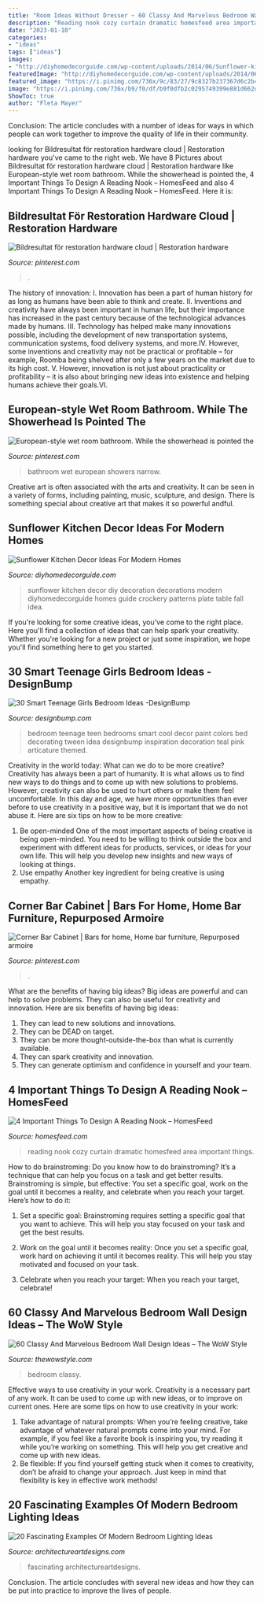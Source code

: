 ```yaml
---
title: "Room Ideas Without Dresser ~ 60 Classy And Marvelous Bedroom Wall Design Ideas – The Wow Style"
description: "Reading nook cozy curtain dramatic homesfeed area important things"
date: "2023-01-10"
categories:
- "ideas"
tags: ["ideas"]
images:
- "http://diyhomedecorguide.com/wp-content/uploads/2014/06/Sunflower-kitchen-decoration-guide.jpg"
featuredImage: "http://diyhomedecorguide.com/wp-content/uploads/2014/06/Sunflower-kitchen-decoration-guide.jpg"
featured_image: "https://i.pinimg.com/736x/9c/83/27/9c8327b237367d6c2b4218dd5ab3391f--narrow-bathroom-bathroom-showers.jpg"
image: "https://i.pinimg.com/736x/b9/f0/df/b9f0dfb2c0295749399e881d662d0801.jpg"
ShowToc: true
author: "Fleta Mayer"
---
```



Conclusion:
The article concludes with a number of ideas for ways in which people can work together to improve the quality of life in their community.

	

		
looking for Bildresultat för restoration hardware cloud | Restoration hardware you've came to the right web. We have 8 Pictures about Bildresultat för restoration hardware cloud | Restoration hardware like European-style wet room bathroom. While the showerhead is pointed the, 4 Important Things To Design A Reading Nook – HomesFeed and also 4 Important Things To Design A Reading Nook – HomesFeed. Here it is:
		
    
## Bildresultat För Restoration Hardware Cloud | Restoration Hardware

<img loading=lazy src="https://i.pinimg.com/736x/b9/f0/df/b9f0dfb2c0295749399e881d662d0801.jpg" onerror="this.onerror=null;this.src='https://tse2.mm.bing.net/th?id=OIP.VSF60Cbe08Z7UfjAslGEWgHaD4&amp;pid=15.1';" alt="Bildresultat för restoration hardware cloud | Restoration hardware">

_Source: pinterest.com_

>. 

	

The history of innovation:
I. Innovation has been a part of human history for as long as humans have been able to think and create. II. Inventions and creativity have always been important in human life, but their importance has increased in the past century because of the technological advances made by humans. III. Technology has helped make many innovations possible, including the development of new transportation systems, communication systems, food delivery systems, and more.IV. However, some inventions and creativity may not be practical or profitable – for example, Roomba being shelved after only a few years on the market due to its high cost. V. However, innovation is not just about practicality or profitability – it is also about bringing new ideas into existence and helping humans achieve their goals.VI.

    
## European-style Wet Room Bathroom. While The Showerhead Is Pointed The

<img loading=lazy src="https://i.pinimg.com/736x/9c/83/27/9c8327b237367d6c2b4218dd5ab3391f--narrow-bathroom-bathroom-showers.jpg" onerror="this.onerror=null;this.src='https://tse2.mm.bing.net/th?id=OIP.GtEmTbb47DtdDZwh0I95vAHaLG&amp;pid=15.1';" alt="European-style wet room bathroom. While the showerhead is pointed the">

_Source: pinterest.com_

>bathroom wet european showers narrow. 

	

Creative art is often associated with the arts and creativity. It can be seen in a variety of forms, including painting, music, sculpture, and design. There is something special about creative art that makes it so powerful andful.

    
## Sunflower Kitchen Decor Ideas For Modern Homes

<img loading=lazy src="http://diyhomedecorguide.com/wp-content/uploads/2014/06/Sunflower-kitchen-decoration-guide.jpg" onerror="this.onerror=null;this.src='https://tse1.mm.bing.net/th?id=OIP.bPq7b-QrSHcQQnvZSMSVdQHaJ4&amp;pid=15.1';" alt="Sunflower Kitchen Decor Ideas For Modern Homes">

_Source: diyhomedecorguide.com_

>sunflower kitchen decor diy decoration decorations modern diyhomedecorguide homes guide crockery patterns plate table fall idea. 

	

If you're looking for some creative ideas, you've come to the right place. Here you'll find a collection of ideas that can help spark your creativity. Whether you're looking for a new project or just some inspiration, we hope you'll find something here to get you started.

    
## 30 Smart Teenage Girls Bedroom Ideas -DesignBump

<img loading=lazy src="https://designbump.com/wp-content/uploads/2014/09/teenage-girl-bedroom-ideaas-003.jpg" onerror="this.onerror=null;this.src='https://tse2.mm.bing.net/th?id=OIP.n1ZGMTXK31irc-csM-0zjQHaJ4&amp;pid=15.1';" alt="30 Smart Teenage Girls Bedroom Ideas -DesignBump">

_Source: designbump.com_

>bedroom teenage teen bedrooms smart cool decor paint colors bed decorating tween idea designbump inspiration decoration teal pink articature themed. 

	

Creativity in the world today: What can we do to be more creative?
Creativity has always been a part of humanity. It is what allows us to find new ways to do things and to come up with new solutions to problems. However, creativity can also be used to hurt others or make them feel uncomfortable. In this day and age, we have more opportunities than ever before to use creativity in a positive way, but it is important that we do not abuse it. Here are six tips on how to be more creative: 
1. Be open-minded
One of the most important aspects of being creative is being open-minded. You need to be willing to think outside the box and experiment with different ideas for products, services, or ideas for your own life. This will help you develop new insights and new ways of looking at things. 
2. Use empathy
Another key ingredient for being creative is using empathy.

    
## Corner Bar Cabinet | Bars For Home, Home Bar Furniture, Repurposed Armoire

<img loading=lazy src="https://i.pinimg.com/736x/07/1e/d7/071ed7755e6613ccfdf0d33ed96db01e.jpg" onerror="this.onerror=null;this.src='https://tse1.mm.bing.net/th?id=OIP.TqUHCO7ozmDezm_1fKM8MwHaMv&amp;pid=15.1';" alt="Corner Bar Cabinet | Bars for home, Home bar furniture, Repurposed armoire">

_Source: pinterest.com_

>. 

	

What are the benefits of having big ideas?
Big ideas are powerful and can help to solve problems. They can also be useful for creativity and innovation. Here are six benefits of having big ideas: 
1. They can lead to new solutions and innovations.
2. They can be DEAD on target.
3. They can be more thought-outside-the-box than what is currently available.
4. They can spark creativity and innovation. 
5. They can generate optimism and confidence in yourself and your team.

    
## 4 Important Things To Design A Reading Nook – HomesFeed

<img loading=lazy src="http://homesfeed.com/wp-content/uploads/2015/03/dramatic-reading-area-with-cozy-nook-and-elegant-transparent-curtain-with-alluring-yellow-wall-with-small-book-shelve.jpg" onerror="this.onerror=null;this.src='https://tse3.mm.bing.net/th?id=OIP.VHDSd6WyCZWH7Wa6bGU6rAHaKW&amp;pid=15.1';" alt="4 Important Things To Design A Reading Nook – HomesFeed">

_Source: homesfeed.com_

>reading nook cozy curtain dramatic homesfeed area important things. 

	

How to do brainstroming:
Do you know how to do brainstroming? It’s a technique that can help you focus on a task and get better results. Brainstroming is simple, but effective: You set a specific goal, work on the goal until it becomes a reality, and celebrate when you reach your target. Here’s how to do it: 
1. Set a specific goal: Brainstroming requires setting a specific goal that you want to achieve. This will help you stay focused on your task and get the best results. 

2. Work on the goal until it becomes reality: Once you set a specific goal, work hard on achieving it until it becomes reality. This will help you stay motivated and focused on your task. 

3. Celebrate when you reach your target: When you reach your target, celebrate!

    
## 60 Classy And Marvelous Bedroom Wall Design Ideas – The WoW Style

<img loading=lazy src="http://thewowstyle.com/wp-content/uploads/2016/08/Wall-Colors-Idea-Small-Bedrooms.jpg" onerror="this.onerror=null;this.src='https://tse2.mm.bing.net/th?id=OIP.aD7473-T5HLtQChjAImFhwHaJ4&amp;pid=15.1';" alt="60 Classy And Marvelous Bedroom Wall Design Ideas – The WoW Style">

_Source: thewowstyle.com_

>bedroom classy. 

	

Effective ways to use creativity in your work.
Creativity is a necessary part of any work. It can be used to come up with new ideas, or to improve on current ones. Here are some tips on how to use creativity in your work: 
1. Take advantage of natural prompts: When you’re feeling creative, take advantage of whatever natural prompts come into your mind. For example, if you feel like a favorite book is inspiring you, try reading it while you’re working on something. This will help you get creative and come up with new ideas. 
2. Be flexible: If you find yourself getting stuck when it comes to creativity, don’t be afraid to change your approach. Just keep in mind that flexibility is key in effective work methods! 

    
## 20 Fascinating Examples Of Modern Bedroom Lighting Ideas

<img loading=lazy src="https://www.architectureartdesigns.com/wp-content/uploads/2015/06/446.jpg" onerror="this.onerror=null;this.src='https://tse2.mm.bing.net/th?id=OIP.at8K2XvyBwVpL1MtyvaClQHaFu&amp;pid=15.1';" alt="20 Fascinating Examples Of Modern Bedroom Lighting Ideas">

_Source: architectureartdesigns.com_

>fascinating architectureartdesigns. 

	

Conclusion.
The article concludes with several new ideas and how they can be put into practice to improve the lives of people.

